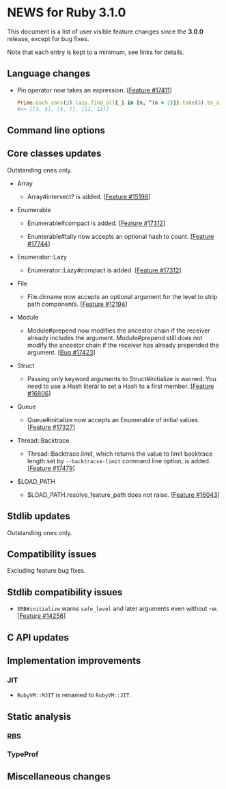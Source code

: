 # NEWS for Ruby 3.1.0

This document is a list of user visible feature changes
since the **3.0.0** release, except for bug fixes.

Note that each entry is kept to a minimum, see links for details.

## Language changes
* Pin operator now takes an expression. [[Feature #17411]]

    ```ruby
    Prime.each_cons(2).lazy.find_all{_1 in [n, ^(n + 2)]}.take(3).to_a
    #=> [[3, 5], [5, 7], [11, 13]]
    ```

## Command line options

## Core classes updates

Outstanding ones only.

* Array

    * Array#intersect? is added. [[Feature #15198]]

* Enumerable

    * Enumerable#compact is added. [[Feature #17312]]

    * Enumerable#tally now accepts an optional hash to count. [[Feature #17744]]

* Enumerator::Lazy

    * Enumerator::Lazy#compact is added. [[Feature #17312]]

* File

    * File.dirname now accepts an optional argument for the level to
      strip path components. [[Feature #12194]]

* Module

    * Module#prepend now modifies the ancestor chain if the receiver
      already includes the argument. Module#prepend still does not
      modify the ancestor chain if the receiver has already prepended
      the argument. [[Bug #17423]]

* Struct

    * Passing only keyword arguments to Struct#initialize is warned.
      You need to use a Hash literal to set a Hash to a first member.
      [[Feature #16806]]

* Queue

    * Queue#initialize now accepts an Enumerable of initial values.
      [[Feature #17327]]

* Thread::Backtrace

    * Thread::Backtrace.limit, which returns the value to limit backtrace
      length set by `--backtracse-limit` command line option, is added.
      [[Feature #17479]]

* $LOAD_PATH

    * $LOAD_PATH.resolve_feature_path does not raise. [[Feature #16043]]

## Stdlib updates

Outstanding ones only.

## Compatibility issues

Excluding feature bug fixes.

## Stdlib compatibility issues

* `ERB#initialize` warns `safe_level` and later arguments even without -w.
  [[Feature #14256]]

## C API updates

## Implementation improvements

### JIT

* `RubyVM::MJIT` is renamed to `RubyVM::JIT`.

## Static analysis

### RBS

### TypeProf

## Miscellaneous changes


[Feature #12194]: https://bugs.ruby-lang.org/issues/12194
[Feature #14256]: https://bugs.ruby-lang.org/issues/14256
[Feature #15198]: https://bugs.ruby-lang.org/issues/15198
[Feature #16043]: https://bugs.ruby-lang.org/issues/16043
[Feature #16806]: https://bugs.ruby-lang.org/issues/16806
[Feature #17312]: https://bugs.ruby-lang.org/issues/17312
[Feature #17327]: https://bugs.ruby-lang.org/issues/17327
[Feature #17411]: https://bugs.ruby-lang.org/issues/17411
[Bug #17423]: https://bugs.ruby-lang.org/issues/17423
[Feature #17479]: https://bugs.ruby-lang.org/issues/17479
[Feature #17744]: https://bugs.ruby-lang.org/issues/17744
